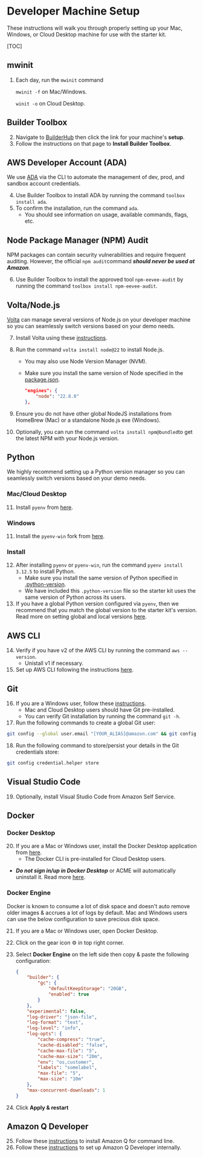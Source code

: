 # Developer Machine Setup

These instructions will walk you through properly setting up your Mac, Windows, or Cloud Desktop machine for use with the starter kit.

[TOC]

## mwinit

1. Each day, run the `mwinit` command

    `mwinit -f` on Mac/Windows.

    `winit -o` on Cloud Desktop.

## Builder Toolbox

2. Navigate to [BuilderHub](https://docs.hub.amazon.dev/dev-setup/laptop-or-ws/) then click the link for your machine's **setup**.
3. Follow the instructions on that page to **Install Builder Toolbox**.

## AWS Developer Account (ADA)

We use [ADA](https://w.amazon.com/bin/view/DevAccount/Docs) via the CLI to automate the management of dev, prod, and sandbox account credentials.

4. Use Builder Toolbox to install ADA by running the command `toolbox install ada`.
5. To confirm the installation, run the command `ada`.
    - You should see information on usage, available commands, flags, etc.

## Node Package Manager (NPM) Audit

NPM packages can contain security vulnerabilities and require frequent auditing. However, the official `npm audit`command **_should never be used at Amazon_**.

6. Use Builder Toolbox to install the approved tool `npm-eevee-audit` by running the command `toolbox install npm-eevee-audit`.

## Volta/Node.js

[Volta](https://volta.sh/) can manage several versions of Node.js on your developer machine so you can seamlessly switch versions based on your demo needs.

7. Install Volta using these [instructions](https://docs.volta.sh/guide/getting-started).
8. Run the command `volta install node@22` to install Node.js.

    - You may also use Node Version Manager (NVM).

    - Make sure you install the same version of Node specified in the [package.json](../package.json).

        ```json
        "engines": {
            "node": "22.8.0"
        },
        ```

9. Ensure you do not have other global NodeJS installations from HomeBrew (Mac) or a standalone Node.js exe (Windows).
10. Optionally, you can run the command `volta install npm@bundled`to get the latest NPM with your Node.js version.

## Python

We highly recommend setting up a Python version manager so you can seamlessly switch versions based on your demo needs.

### Mac/Cloud Desktop

11. Install `pyenv` from [here](https://github.com/pyenv/pyenv?tab=readme-ov-file#installation).

### Windows

11. Install the `pyenv-win` fork from [here](https://github.com/pyenv-win/pyenv-win).

### Install

12. After installing `pyenv` or `pyenv-win`, run the command `pyenv install 3.12.5` to install Python.
    - Make sure you install the same version of Python specified in [.python-version](../.python-version).
    - We have included this `.python-version` file so the starter kit uses the same version of Python across its users.
13. If you have a global Python version configured via `pyenv`, then we recommend that you match the global version to the starter kit's version. Read more on setting global and local versions [here](https://realpython.com/intro-to-pyenv/#specifying-your-python-version).

## AWS CLI

14. Verify if you have v2 of the AWS CLI by running the command `aws --version`.
    - Unistall v1 if necessary.
15. Set up AWS CLI following the instructions [here](https://docs.aws.amazon.com/cli/latest/userguide/getting-started-install.html).

## Git

16. If you are a Windows user, follow these [instructions](https://github.com/git-guides/install-git).
    - Mac and Cloud Desktop users should have Git pre-installed.
    - You can verify Git installation by running the command `git -h`.
17. Run the following commands to create a global Git user:

```bash
git config --global user.email "[YOUR_ALIAS]@amazon.com" && git config --global user.name "[YOUR NAME]"
```

18. Run the following command to store/persist your details in the Git credentials store:

```bash
git config credential.helper store
```

## Visual Studio Code

19. Optionally, install Visual Studio Code from Amazon Self Service.

## Docker

### Docker Desktop

20. If you are a Mac or Windows user, install the Docker Desktop application from [here](https://www.docker.com/).
    - The Docker CLI is pre-installed for Cloud Desktop users.

- **_Do not sign in/up in Docker Desktop_** or ACME will automatically uninstall it. Read more [here](https://docs.hub.amazon.dev/containers/docker/#docker-desktop).

### Docker Engine

Docker is known to consume a lot of disk space and doesn't auto remove older images & accrues a lot of logs by default. Mac and Windows users can use the below configuration to save precious disk space.

21. If you are a Mac or Windows user, open Docker Desktop.
22. Click on the gear icon ⚙️ in top right corner.
23. Select **Docker Engine** on the left side then copy & paste the following configuration:

    ```json
    {
        "builder": {
            "gc": {
                "defaultKeepStorage": "20GB",
                "enabled": true
            }
        },
        "experimental": false,
        "log-driver": "json-file",
        "log-format": "text",
        "log-level": "info",
        "log-opts": {
            "cache-compress": "true",
            "cache-disabled": "false",
            "cache-max-file": "5",
            "cache-max-size": "20m",
            "env": "os,customer",
            "labels": "somelabel",
            "max-file": "5",
            "max-size": "10m"
        },
        "max-concurrent-downloads": 1
    }
    ```

24. Click **Apply & restart**

## Amazon Q Developer

25. Follow these [instructions](https://docs.aws.amazon.com/amazonq/latest/qdeveloper-ug/command-line-installing.html) to install Amazon Q for command line.
26. Follow these [instructions](https://docs.hub.amazon.dev/qdeveloper/user-guide/getting-started/) to set up Amazon Q Developer internally.
